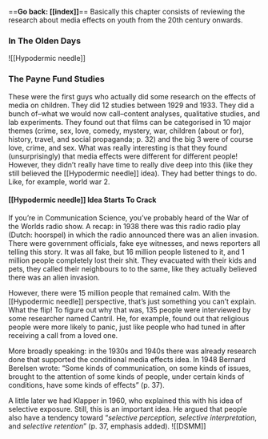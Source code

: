 ==**Go back: [[index]]**==
Basically this chapter consists of reviewing the research about media effects on youth from the 20th century onwards.
### In The Olden Days 

![[Hypodermic needle]]


### The Payne Fund Studies
These were the first guys who actually did some research on the effects of media on children. They did 12 studies between 1929 and 1933. They did a bunch of–what we would now call–content analyses, qualitative studies, and lab experiments. They found out that films can be categorised in 10 major themes (crime, sex, love, comedy, mystery, war, children (about or for), history, travel, and social propaganda; p. 32) and the big 3 were of course love, crime, and sex. What was really interesting is that they found (unsurprisingly) that media effects were different for different people! However, they didn’t really have time to really dive deep into this (like they still believed the [[Hypodermic needle]] idea). They had better things to do. Like, for example, world war 2.
#### [[Hypodermic needle]] Idea Starts To Crack
If you’re in Communication Science, you’ve probably heard of the War of the Worlds radio show. A recap: in 1938 there was this radio radio play (Dutch: hoorspel) in which the radio announced there was an alien invasion. There were government officials, fake eye witnesses, and news reporters all telling this story. It was all fake, but 16 million people listened to it, and 1 million people completely lost their shit. They evacuated with their kids and pets, they called their neighbours to to the same, like they actually believed there was an alien invasion. 

However, there were 15 million people that remained calm. With the [[Hypodermic needle]] perspective, that’s just something you can’t explain. What the flip! To figure out why that was, 135 people were interviewed by some researcher named Cantril. He, for example, found out that religious people were more likely to panic, just like people who had tuned in after receiving a call from a loved one. 

More broadly speaking: in the 1930s and 1940s there was already research done that supported the conditional media effects idea. In 1948 Bernard Berelsen wrote: “Some kinds of communication, on some kinds of issues, brought to the attention of some kinds of people, under certain kinds of conditions, have some kinds of effects” (p. 37). 

A little later we had Klapper in 1960, who explained this with his idea of selective exposure. Still, this is an important idea. He argued that people also have a tendency toward “*selective perception, selective interpretation*, and *selective retention*” (p. 37, emphasis added).
![[DSMM]]